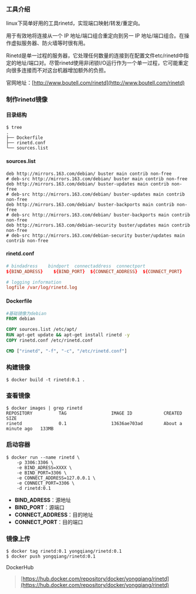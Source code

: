### 工具介绍

linux下简单好用的工具rinetd，实现端口映射/转发/重定向。

用于有效地将连接从一个 IP 地址/端口组合重定向到另一 IP 地址/端口组合。在操作虚拟服务器、防火墙等时很有用。

Rinetd是单一过程的服务器，它处理任何数量的连接到在配置文件etc/rinetd中指定的地址/端口对。尽管rinetd使用非闭锁I/O运行作为一个单一过程，它可能重定向很多连接而不对这台机器增加额外的负担。

官网地址：[http://www.boutell.com/rinetd](http://www.boutell.com/rinetd)

### 制作rinetd镜像

#### 目录结构

```shell
$ tree
.
├── Dockerfile
├── rinetd.conf
└── sources.list
```

#### sources.list

```shell
deb http://mirrors.163.com/debian/ buster main contrib non-free
# deb-src http://mirrors.163.com/debian/ buster main contrib non-free
deb http://mirrors.163.com/debian/ buster-updates main contrib non-free
# deb-src http://mirrors.163.com/debian/ buster-updates main contrib non-free
deb http://mirrors.163.com/debian/ buster-backports main contrib non-free
# deb-src http://mirrors.163.com/debian/ buster-backports main contrib non-free
deb http://mirrors.163.com/debian-security buster/updates main contrib non-free
# deb-src http://mirrors.163.com/debian-security buster/updates main contrib non-free
```

#### rinetd.conf

```conf
# bindadress    bindport  connectaddress  connectport
${BIND_ADRESS}    ${BIND_PORT}  ${CONNECT_ADDRESS}  ${CONNECT_PORT}

# logging information
logfile /var/log/rinetd.log
```

#### Dockerfile 

```dockerfile
#基础镜像为debian
FROM debian

COPY sources.list /etc/apt/
RUN apt-get update && apt-get install rinetd -y
COPY rinetd.conf /etc/rinetd.conf

CMD ["rinetd", "-f", "-c", "/etc/rinetd.conf"]
```

### 构建镜像

```shell
$ docker build -t rinetd:0.1 .
```


### 查看镜像

```shell
$ docker images | grep rinetd
REPOSITORY          TAG                 IMAGE ID            CREATED             SIZE
rinetd              0.1                 13636ae703ad        About a minute ago   133MB
```

### 启动容器

```shell
$ docker run --name rinetd \
	-p 3306:3306 \
	-e BIND_ADRESS=XXXX \
	-e BIND_PORT=3306 \
	-e CONNECT_ADDRESS=127.0.0.1 \
	-e CONNECT_PORT=3306 \
	-d rinetd:0.1 
```

- **BIND_ADRESS**：源地址   
- **BIND_PORT**：源端口
- **CONNECT_ADDRESS**：目的地址
- **CONNECT_PORT**：目的端口

### 镜像上传

```shell
$ docker tag rinetd:0.1 yongqiang/rinetd:0.1
$ docker push yongqiang/rinetd:0.1
```

DockerHub

> [https://hub.docker.com/repository/docker/yongqiang/rinetd](https://hub.docker.com/repository/docker/yongqiang/rinetd)

